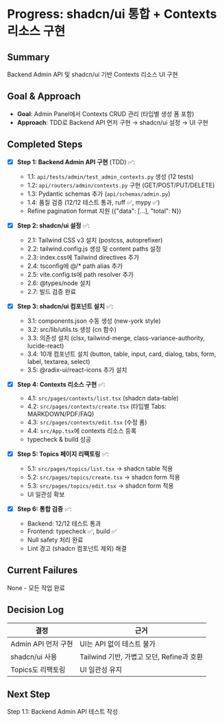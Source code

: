 # Progress: shadcn/ui 통합 + Contexts 리소스 구현

## Summary
Backend Admin API 및 shadcn/ui 기반 Contexts 리소스 UI 구현

## Goal & Approach
- **Goal**: Admin Panel에서 Contexts CRUD 관리 (타입별 생성 폼 포함)
- **Approach**: TDD로 Backend API 먼저 구현 → shadcn/ui 설정 → UI 구현

## Completed Steps
- [x] **Step 1: Backend Admin API 구현** (TDD) ✅:
  - 1.1: `api/tests/admin/test_admin_contexts.py` 생성 (12 tests)
  - 1.2: `api/routers/admin/contexts.py` 구현 (GET/POST/PUT/DELETE)
  - 1.3: Pydantic schemas 추가 (`api/schemas/admin.py`)
  - 1.4: 품질 검증 (12/12 테스트 통과, ruff ✅, mypy ✅)
  - Refine pagination format 지원 ({"data": [...], "total": N})

- [x] **Step 2: shadcn/ui 설정** ✅:
  - 2.1: Tailwind CSS v3 설치 (postcss, autoprefixer)
  - 2.2: tailwind.config.js 생성 및 content paths 설정
  - 2.3: index.css에 Tailwind directives 추가
  - 2.4: tsconfig에 @/* path alias 추가
  - 2.5: vite.config.ts에 path resolver 추가
  - 2.6: @types/node 설치
  - 2.7: 빌드 검증 완료

- [x] **Step 3: shadcn/ui 컴포넌트 설치** ✅:
  - 3.1: components.json 수동 생성 (new-york style)
  - 3.2: src/lib/utils.ts 생성 (cn 함수)
  - 3.3: 의존성 설치 (clsx, tailwind-merge, class-variance-authority, lucide-react)
  - 3.4: 10개 컴포넌트 설치 (button, table, input, card, dialog, tabs, form, label, textarea, select)
  - 3.5: @radix-ui/react-icons 추가 설치

- [x] **Step 4: Contexts 리소스 구현** ✅:
  - 4.1: `src/pages/contexts/list.tsx` (shadcn data-table)
  - 4.2: `src/pages/contexts/create.tsx` (타입별 Tabs: MARKDOWN/PDF/FAQ)
  - 4.3: `src/pages/contexts/edit.tsx` (수정 폼)
  - 4.4: `src/App.tsx`에 contexts 리소스 등록
  - typecheck & build 성공

- [x] **Step 5: Topics 페이지 리팩토링** ✅:
  - 5.1: `src/pages/topics/list.tsx` → shadcn table 적용
  - 5.2: `src/pages/topics/create.tsx` → shadcn form 적용
  - 5.3: `src/pages/topics/edit.tsx` → shadcn form 적용
  - UI 일관성 확보

- [x] **Step 6: 통합 검증** ✅:
  - Backend: 12/12 테스트 통과
  - Frontend: typecheck ✅, build ✅
  - Null safety 처리 완료
  - Lint 경고 (shadcn 컴포넌트 제외) 해결

## Current Failures
None - 모든 작업 완료

## Decision Log
| 결정 | 근거 |
|------|------|
| Admin API 먼저 구현 | UI는 API 없이 테스트 불가 |
| shadcn/ui 사용 | Tailwind 기반, 가볍고 모던, Refine과 호환 |
| Topics도 리팩토링 | UI 일관성 유지 |

## Next Step
Step 1.1: Backend Admin API 테스트 작성
